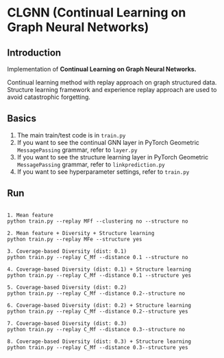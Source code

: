 # CLGNN (Continual Learning on Graph Neural Networks)

## Introduction
Implementation of **Continual Learning on Graph Neural Networks.**  

Continual learning method with replay approach on graph structured data. Structure learning framework and experience replay approach are used to avoid catastrophic forgetting.  


## Basics
1. The main train/test code is in `train.py`
2. If you want to see the continual GNN layer in PyTorch Geometric `MessagePassing` grammar, refer to `layer.py`
3. If you want to see the structure learning layer in PyTorch Geometric `MessagePassing` grammar, refer to `linkprediction.py`
4. If you want to see hyperparameter settings, refer to `train.py`

## Run
<pre>
<code>
1. Mean feature
python train.py --replay MFf --clustering no --structure no

2. Mean feature + Diversity + Structure learning
python train.py --replay MFe --structure yes

3. Coverage-based Diversity (dist: 0.1)
python train.py --replay C_Mf --distance 0.1 --structure no

4. Coverage-based Diversity (dist: 0.1) + Structure learning
python train.py --replay C_Mf --distance 0.1 --structure yes

5. Coverage-based Diversity (dist: 0.2)
python train.py --replay C_Mf --distance 0.2--structure no

6. Coverage-based Diversity (dist: 0.2) + Structure learning
python train.py --replay C_Mf --distance 0.2--structure yes

7. Coverage-based Diversity (dist: 0.3)
python train.py --replay C_Mf --distance 0.3--structure no

8. Coverage-based Diversity (dist: 0.3) + Structure learning
python train.py --replay C_Mf --distance 0.3--structure yes
</code>
</pre>
